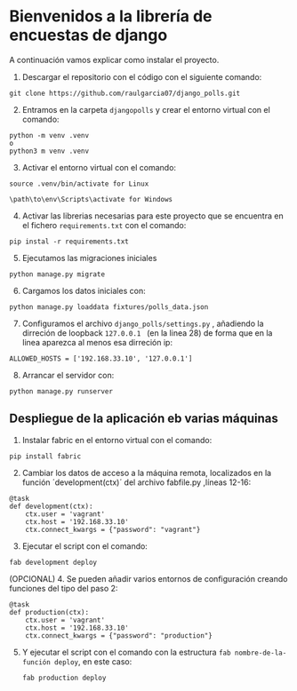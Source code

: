 # Bienvenidos a la librería de encuestas de django

A continuación vamos explicar como instalar el proyecto.

1. Descargar el repositorio con el código con el siguiente comando:

```
git clone https://github.com/raulgarcia07/django_polls.git
```

2. Entramos en la carpeta `djangopolls` y crear el entorno virtual con el comando:
```
python -m venv .venv 
o
python3 m venv .venv 
```
3. Activar el entorno virtual con el comando:
```
source .venv/bin/activate for Linux

\path\to\env\Scripts\activate for Windows
```
4. Activar las librerias necesarias para este proyecto que se encuentra en el fichero `requirements.txt` con el comando:
```
pip instal -r requirements.txt
```

5. Ejecutamos las migraciones iniciales

```
python manage.py migrate
```

6. Cargamos los datos iniciales con:

```
python manage.py loaddata fixtures/polls_data.json
```

7. Configuramos el archivo `django_polls/settings.py` , añadiendo la dirreción de loopback `127.0.0.1 ` (en la linea 28) de forma que en la linea aparezca al menos esa dirreción ip:

```
ALLOWED_HOSTS = ['192.168.33.10', '127.0.0.1']
```

8. Arrancar el servidor con:
```
python manage.py runserver
```

## Despliegue de la aplicación eb varias máquinas

1. Instalar fabric en el entorno virtual con el comando:
```
pip install fabric
```

2. Cambiar los datos de acceso a la máquina remota, localizados en la función ´development(ctx)´ del archivo fabfile.py ,líneas 12-16:

```
@task
def development(ctx):
    ctx.user = 'vagrant'
    ctx.host = '192.168.33.10'
    ctx.connect_kwargs = {"password": "vagrant"}
 ``` 

 3. Ejecutar el script con el comando:

 ```
 fab development deploy
```
(OPCIONAL)
4. Se pueden añadir varios entornos de configuración creando funciones del tipo del paso 2:
```
@task
def production(ctx):
    ctx.user = 'vagrant'
    ctx.host = '192.168.33.10'
    ctx.connect_kwargs = {"password": "production"}
 ``` 

 5. Y ejecutar el script con el comando con la estructura `fab nombre-de-la-función deploy`, en este caso:
    ```
    fab production deploy
    ```